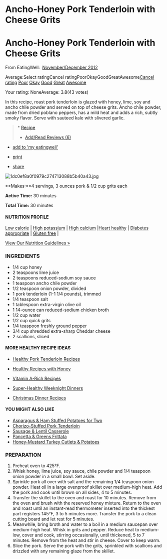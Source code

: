 # Ancho-Honey Pork Tenderloin with Cheese Grits

# Ancho-Honey Pork Tenderloin with Cheese Grits

From EatingWell:  [November/December 2012](http://www.eatingwell.com/category/publication/magazine/november/december_2012)

Average:Select ratingCancel ratingPoorOkayGoodGreatAwesome[Cancel rating](http://www.eatingwell.com/recipes/ancho_honey_pork.html#0)
[Poor](http://www.eatingwell.com/recipes/ancho_honey_pork.html#20)
[Okay](http://www.eatingwell.com/recipes/ancho_honey_pork.html#40)
[Good](http://www.eatingwell.com/recipes/ancho_honey_pork.html#60)
[Great](http://www.eatingwell.com/recipes/ancho_honey_pork.html#80)
[Awesome](http://www.eatingwell.com/recipes/ancho_honey_pork.html#100)

Your rating: NoneAverage: 3.8(43 votes)

In this recipe, roast pork tenderloin is glazed with honey, lime, soy and ancho chile powder and served on top of cheese grits. Ancho chile powder, made from dried poblano peppers, has a mild heat and adds a rich, subtly smoky flavor. Serve with sauteed kale with slivered garlic.

> []()[]()
> []()* []()[Recipe](http://www.eatingwell.com/recipes/ancho_honey_pork.html)
> * [Add/Read Reviews (6)](http://www.eatingwell.com/recipes/ancho_honey_pork.html?section=comments#tabs)

* [add to 'my eatingwell']()

* [print](http://www.eatingwell.com/print/152759)
* [share](http://www.addtoany.com/share_save#url=http%3A%2F%2Fwww.eatingwell.com%2Frecipes%2Fancho_honey_pork.html&title=Ancho-Honey%20Pork%20Tenderloin%20with%20Cheese%20Grits&description=In%20this%20recipe%2C%20roast%20pork%20tenderloin%20is%20glazed%20with%20honey%2C%20lime%2C%20soy%20and%20ancho%20chile%20powder%20and%20served%20on%20top%20of%20cheese%20grits.%20Ancho%20chile%20powder%2C%20ma)

![1dc0ef8a0f0979c274713088b5b40a43.jpg](image/1dc0ef8a0f0979c274713088b5b40a43.jpg)

**Makes:**4 servings, 3 ounces pork & 1/2 cup grits each

**Active Time:** 30 minutes

**Total Time:** 30 minutes

#### NUTRITION PROFILE

[Low calorie](http://www.eatingwell.com/category/health_diet_considerations/low_calorie) | [High potassium](http://www.eatingwell.com/category/health_diet_considerations/high_potassium) | [High calcium](http://www.eatingwell.com/category/health_diet_considerations/high_calcium) |[Heart healthy](http://www.eatingwell.com/category/health_diet_considerations/heart_healthy) | [Diabetes appropriate](http://www.eatingwell.com/category/health_diet_considerations/diabetes_appropriate) | [Gluten free](http://www.eatingwell.com/category/health_diet_considerations/gluten_free) |

[View Our Nutrition Guidelines »](http://www.eatingwell.com/eatingwell_nutrition_and_recipe_guidelines)

### INGREDIENTS

* 1/4 cup honey
* 2 teaspoons lime juice
* 2 teaspoons reduced-sodium soy sauce
* 1 teaspoon ancho chile powder
* 1/2 teaspoon onion powder, divided
* 1 pork tenderloin (1-1 1/4 pounds), trimmed
* 1/4 teaspoon salt
* 1 tablespoon extra-virgin olive oil
* 1 14-ounce can reduced-sodium chicken broth
* 1/2 cup water
* 1/2 cup quick grits
* 1/4 teaspoon freshly ground pepper
* 3/4 cup shredded extra-sharp Cheddar cheese
* 2 scallions, sliced

#### MORE HEALTHY RECIPE IDEAS

* [Healthy Pork Tenderloin Recipes](http://www.eatingwell.com/recipes_menus/recipe_slideshows/healthy_pork_tenderloin_recipes)

* [Healthy Recipes with Honey](http://www.eatingwell.com/recipes_menus/recipes_slideshows/healthy_recipes_with_honey)

* [Vitamin A-Rich Recipes](http://www.eatingwell.com/nutrition_health/nutrient_library/vitamin_a_rich_recipes)

* [Super-Healthy Weeknight Dinners](http://www.eatingwell.com/recipes_menus/recipe_slideshows/super_healthy_weeknight_dinners)

* [Christmas Dinner Recipes](http://www.eatingwell.com/recipes_menus/recipe_slideshows/christmas_dinner_recipes)

#### YOU MIGHT ALSO LIKE

* [Asparagus & Ham Stuffed Potatoes for Two](http://www.eatingwell.com/recipes/asparagus_ham_potatoes_for_two.html)
* [Chorizo-Stuffed Pork Tenderloin](http://www.eatingwell.com/recipes/chorizo_stuffed_pork_tenderloin.html)
* [Sausage & Lentil Casserole](http://www.eatingwell.com/recipes/sausage_lentil_casserole.html)
* [Pancetta & Greens Frittata](http://www.eatingwell.com/recipes/pancetta_greens_frittata.html)
* [Honey-Mustard Turkey Cutlets & Potatoes](http://www.eatingwell.com/recipes/honey_mustard_turkey_cutlets_potatoes.html)

### PREPARATION

1. Preheat oven to 425°F.
2. Whisk honey, lime juice, soy sauce, chile powder and 1/4 teaspoon onion powder in a small bowl. Set aside.
3. Sprinkle pork all over with salt and the remaining 1/4 teaspoon onion powder. Heat oil in a large ovenproof skillet over medium-high heat. Add the pork and cook until brown on all sides, 4 to 5 minutes.
4. Transfer the skillet to the oven and roast for 10 minutes. Remove from the oven and brush with the reserved honey mixture. Return to the oven and roast until an instant-read thermometer inserted into the thickest part registers 145°F, 3 to 5 minutes more. Transfer the pork to a clean cutting board and let rest for 5 minutes.
5. Meanwhile, bring broth and water to a boil in a medium saucepan over medium-high heat. Whisk in grits and pepper. Reduce heat to medium-low, cover and cook, stirring occasionally, until thickened, 5 to 7 minutes. Remove from the heat and stir in cheese. Cover to keep warm.
6. Slice the pork. Serve the pork with the grits, sprinkled with scallions and drizzled with any remaining glaze from the skillet.
